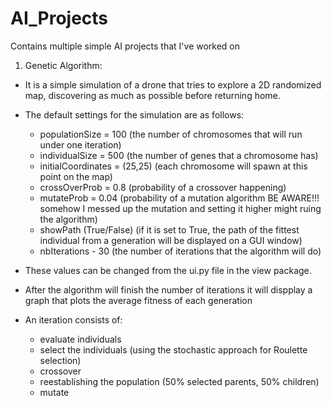 # AI_Projects
Contains multiple simple AI projects that I've worked on


1. Genetic Algorithm:
  - It is a simple simulation of a drone that tries to explore a 2D randomized map, discovering as much as possible before returning home.
  - The default settings for the simulation are as follows: 
    - populationSize = 100 (the number of chromosomes that will run under one iteration)
    - individualSize = 500 (the number of genes that a chromosome has)
    - initialCoordinates = (25,25) (each chromosome will spawn at this point on the map)
    - crossOverProb = 0.8 (probability of a crossover happening)
    - mutateProb = 0.04 (probability of a mutation algorithm BE AWARE!!! somehow I messed up the mutation and setting it higher might ruing the algorithm)
    - showPath (True/False) (if it is set to True, the path of the fittest individual from a generation will be displayed on a GUI window)
    - nbIterations - 30 (the number of iterations that the algorithm will do)

  - These values can be changed from the ui.py file in the view package.
  - After the algorithm will finish the number of iterations it will dispplay a graph that plots the average fitness of each generation
  - An iteration consists of:  
    * evaluate individuals 
    * select the individuals (using the stochastic approach for Roulette selection) 
    * crossover
    * reestablishing the population (50% selected parents, 50% children)
    * mutate
    
